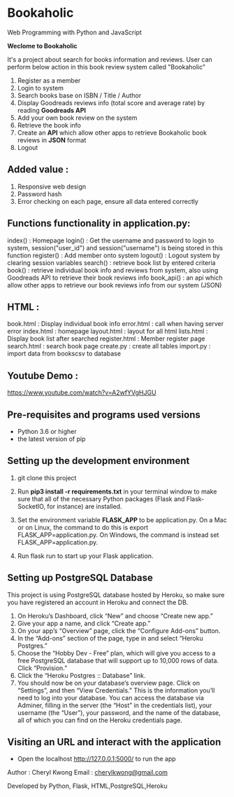 # Bookaholic

Web Programming with Python and JavaScript

**Weclome to Bookaholic**

It's a project about search for books information and reviews. User can perform below action in this book review system called "Bookaholic"
1. Register as a member
2. Login to system
3. Search books base on ISBN / Title / Author
4. Display Goodreads reviews info (total score and average rate) by reading **Goodreads API**
5. Add your own book review on the system
6. Retrieve the book info
7. Create an **API** which allow other apps to retrieve Bookaholic book reviews in **JSON** format
7. Logout

## Added value :
1. Responsive web design
2. Password hash
3. Error checking on each page, ensure all data entered correctly

## Functions functionality in application.py:
index() : Homepage
login() : Get the username and password to login to system, session("user_id") and session("username") is being stored in this function
register() : Add member onto system
logout() : Logout system by clearing session variables
search() : retrieve book list by entered criteria
book() : retrieve individual book info and reviews from system, also using Goodreads API to retrieve their book reviews info
book_api() : an api which allow other apps to retrieve our book reviews info from our system (JSON)


## HTML :
book.html : Display individual book info
error.html : call when having server error
index.html : homepage
layout.html : layout for all html
lists.html : Display book list after searched
register.html : Member register page
search.html : search book page 
create.py : create all tables 
import.py : import data from bookscsv to database

## Youtube Demo :

https://www.youtube.com/watch?v=A2wfYVgHJGU

## Pre-requisites and programs used versions

-  Python 3.6 or higher
-  the latest version of pip

## Setting up the development environment

1. git clone this project

2. Run **pip3 install -r requirements.txt** in your terminal window to make sure that all of the necessary Python packages (Flask and Flask-SocketIO, for instance) are installed.

3. Set the environment variable **FLASK_APP** to be application.py. On a Mac or on Linux, the command to do this is export FLASK_APP=application.py. On Windows, the command is instead set FLASK_APP=application.py.

4. Run flask run to start up your Flask application.

## Setting up PostgreSQL Database

This project is using PostgreSQL database hosted by Heroku, so make sure you have registered an account in Heroku and connect the DB.

1. On Heroku’s Dashboard, click “New” and choose “Create new app.”
2. Give your app a name, and click “Create app.”
3. On your app’s “Overview” page, click the “Configure Add-ons” button.
4. In the “Add-ons” section of the page, type in and select “Heroku Postgres.”
5. Choose the “Hobby Dev - Free” plan, which will give you access to a free PostgreSQL database that will support up to 10,000 rows of data. Click “Provision.”
6. Click the “Heroku Postgres :: Database” link.
7. You should now be on your database’s overview page. Click on “Settings”, and then “View Credentials.” This is the information you’ll need to log into your database. You can access the database via Adminer, filling in the server (the “Host” in the credentials list), your username (the “User”), your password, and the name of the database, all of which you can find on the Heroku credentials page.

## Visiting an URL and interact with the application

- Open the localhost http://127.0.0.1:5000/ to run the app

Author : Cheryl Kwong Email : cherylkwong@gmail.com

Developed by Python, Flask, HTML,PostgreSQL,Heroku
